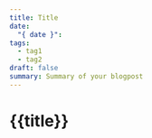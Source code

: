 ```yaml
---
title: Title
date:
  "{ date }": 
tags:
  - tag1
  - tag2
draft: false
summary: Summary of your blogpost
---
```


  

# {{title}}